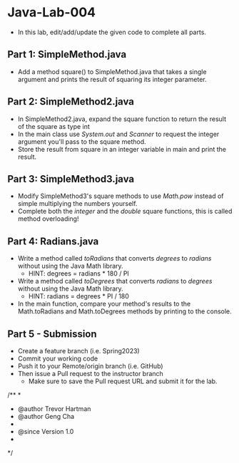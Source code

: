 # Java-Lab-004

* In this lab, edit/add/update the given code to complete all parts.

## Part 1: SimpleMethod.java
* Add a method square() to SimpleMethod.java that takes a single argument and prints the result of squaring its integer parameter.

## Part 2: SimpleMethod2.java
* In SimpleMethod2.java, expand the square function to return the result of the square as type int
* In the main class use *System.out* and *Scanner* to request the integer argument you'll pass to the square method.
* Store the result from square in an integer variable in main and print the result.

## Part 3: SimpleMethod3.java
* Modify SimpleMethod3's square methods to use *Math.pow* instead of simple multiplying the numbers yourself.
* Complete both the *integer* and the *double* square functions, this is called method overloading!

## Part 4: Radians.java
* Write a method called *toRadians* that converts *degrees* to *radians* without using the Java Math library.
    * HINT: degrees = radians * 180 / PI
* Write a method called *toDegrees* that converts *radians* to *degrees* without using the Java Math library.
    * HINT: radians = degrees * PI / 180
* In the main function, compare your method's results to the Math.toRadians and Math.toDegrees methods by printing to the console. 

## Part 5 - Submission
* Create a feature branch (i.e. Spring2023)
* Commit your working code
* Push it to your Remote/origin branch (i.e. GitHub)
* Then issue a Pull request to the instructor branch
    * Make sure to save the Pull request URL and submit it for the lab.

/**
*
* @author Trevor Hartman
* @author Geng Cha
*
* @since Version 1.0
*
*/